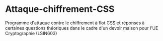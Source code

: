 # Attaque-chiffrement-CSS
Programme d'attaque contre le chiffrement à flot CSS et réponses à certaines questions théoriques dans le cadre d'un devoir maison pour l'UE Cryptographie (LSIN603)
